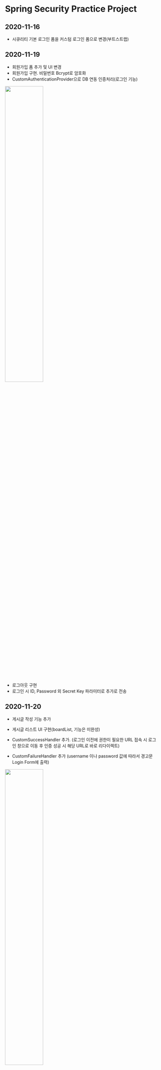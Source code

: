# Spring Security Practice Project

## 2020-11-16

- 시큐리티 기본 로그인 폼을 커스텀 로그인 폼으로 변경(부트스트랩)


## 2020-11-19

- 회원가입 폼 추가 및 UI 변경
- 회원가입 구현. 비밀번호 Bcrypt로 암호화
- CustomAuthenticationProvider으로 DB 연동 인증처리(로그인 기능)

<img src="https://user-images.githubusercontent.com/73692337/99662056-1af3f500-2aa8-11eb-98a0-b9cccf99cbee.JPG" width="50%" height="50%">

- 로그아웃 구현
- 로그인 시 ID, Password 외 Secret Key 파라미터로 추가로 전송

## 2020-11-20

- 게시글 작성 기능 추가
- 게시글 리스트 UI 구현(boardList, 기능은 미완성)

- CustomSuccessHandler 추가. 
  (로그인 이전에 권한이 필요한 URL 접속 시 로그인 창으로 이동 후 인증 성공 시 해당 URL로 바로 리다이렉트)
  
- CustomFailureHandler 추가
  (username 이나 password 값에 따라서 경고문 Login Form에 출력)

<img src="https://user-images.githubusercontent.com/73692337/99804271-1568de80-2b7e-11eb-8349-4c182611acee.JPG" width="50%" height="50%">


## 2020-11-21

- Custom Access Deny 구현

- Ajax 로그인, SuccessHandler, FailureHandler 기능 테스트
- Ajax 기능 테스트 후 비활성화(다시 Form 방식으로)


## 2020-11-25
<img src="https://user-images.githubusercontent.com/73692337/100188762-3c346580-2f2e-11eb-84eb-aa9dad878877.JPG" width="50%" height="50%">

- 게시판 목록 기능 추가
- SecurityContextHolder 이용, 작성자 아이디 로그인 한 사용자 아이디를 불러옴.


## 2020-11-27

<img src="https://user-images.githubusercontent.com/73692337/100424445-f663d280-30d0-11eb-99a0-fc32bc55bdc9.JPG" width="40%" height="30%">

- '인가'를 구현하기 위해 role, resources 도메인 추가
- role 엔티티는 resources와 member 다대다 매핑
